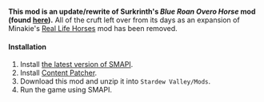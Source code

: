 **This mod is an update/rewrite of Surkrinth's *Blue Roan Overo Horse* mod (found [here](https://www.nexusmods.com/stardewvalley/mods/5641)).** All of the cruft left over from its days as an expansion of Minakie's [Real Life Horses](https://www.nexusmods.com/stardewvalley/mods/759) mod has been removed.

#### Installation
1. Install [the latest version of SMAPI](https://smapi.io/).
2. Install [Content Patcher](https://www.nexusmods.com/stardewvalley/mods/1915).
3. Download this mod and unzip it into `Stardew Valley/Mods`.
4. Run the game using SMAPI.

